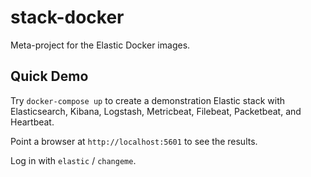 # stack-docker
Meta-project for the Elastic Docker images.

## Quick Demo
Try `docker-compose up` to create a demonstration Elastic stack with
Elasticsearch, Kibana, Logstash, Metricbeat, Filebeat, Packetbeat, and Heartbeat.

Point a browser at `http://localhost:5601` to see the results.

Log in with `elastic` / `changeme`.
